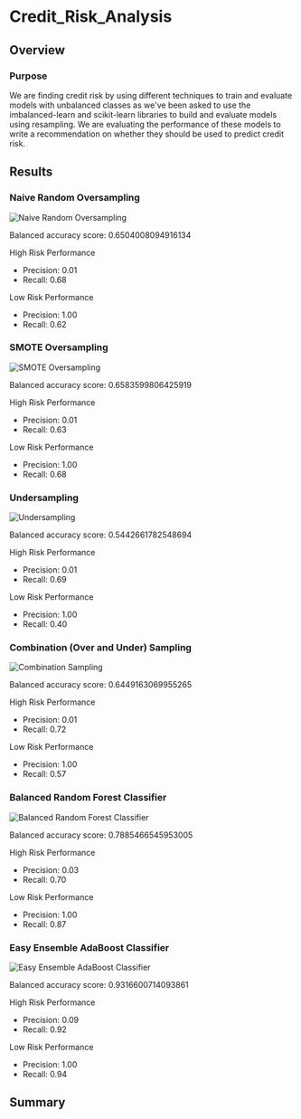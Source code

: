 # Credit_Risk_Analysis
## Overview
### Purpose
We are finding credit risk by using different techniques to train and evaluate models with unbalanced classes as we've been asked to use the imbalanced-learn and scikit-learn libraries to build and evaluate models using resampling. We are evaluating the performance of these models to write a recommendation on whether they should be used to predict credit risk.
## Results
### Naive Random Oversampling
![Naive Random Oversampling](https://user-images.githubusercontent.com/92561938/165187108-13dd3869-cf99-4bf3-8435-c8c7e802f835.png)

Balanced accuracy score: 0.6504008094916134

High Risk Performance
- Precision: 0.01
- Recall: 0.68

Low Risk Performance
- Precision: 1.00
- Recall: 0.62

### SMOTE Oversampling
![SMOTE Oversampling](https://user-images.githubusercontent.com/92561938/165187158-eaaa96b6-0e04-46b6-a405-eda62fff5250.png)

Balanced accuracy score: 0.6583599806425919

High Risk Performance
- Precision: 0.01
- Recall: 0.63

Low Risk Performance
- Precision: 1.00
- Recall: 0.68

### Undersampling
![Undersampling](https://user-images.githubusercontent.com/92561938/165187189-cb88938a-940e-4df2-8a9d-16e3c3a0274d.png)

Balanced accuracy score: 0.5442661782548694

High Risk Performance
- Precision: 0.01
- Recall: 0.69

Low Risk Performance
- Precision: 1.00
- Recall: 0.40

### Combination (Over and Under) Sampling
![Combination Sampling](https://user-images.githubusercontent.com/92561938/165187222-0813ebe0-4af7-4a4d-8f27-55ac6ddf491f.png)

Balanced accuracy score: 0.6449163069955265

High Risk Performance
- Precision: 0.01
- Recall: 0.72

Low Risk Performance
- Precision: 1.00
- Recall: 0.57

### Balanced Random Forest Classifier
![Balanced Random Forest Classifier](https://user-images.githubusercontent.com/92561938/165187247-9d384dd0-a9ee-4c31-ae52-d7d37f0fb8b3.png)

Balanced accuracy score: 0.7885466545953005

High Risk Performance
- Precision: 0.03
- Recall: 0.70

Low Risk Performance
- Precision: 1.00
- Recall: 0.87

### Easy Ensemble AdaBoost Classifier
![Easy Ensemble AdaBoost Classifier](https://user-images.githubusercontent.com/92561938/165187274-aad69064-0d09-45e7-a51b-a66207622a1e.png)

Balanced accuracy score: 0.9316600714093861

High Risk Performance
- Precision: 0.09
- Recall: 0.92

Low Risk Performance
- Precision: 1.00
- Recall: 0.94

## Summary
